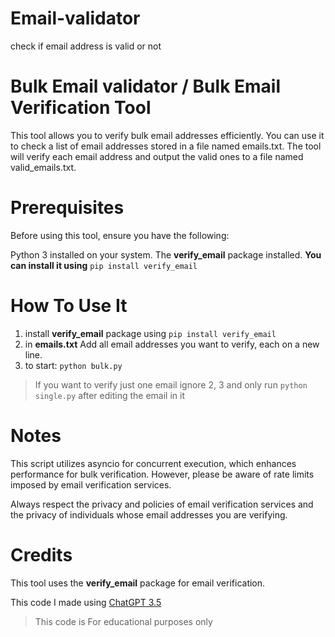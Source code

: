 # Email-validator
check if email address is valid or not

# Bulk Email validator / Bulk Email Verification Tool

This tool allows you to verify bulk email addresses efficiently. You can use it to check a list of email addresses stored in a file named emails.txt. The tool will verify each email address and output the valid ones to a file named valid_emails.txt.

# Prerequisites
Before using this tool, ensure you have the following:

Python 3 installed on your system.
The **verify_email** package installed. 
**You can install it using** 
`pip install verify_email`

# How To Use It
1) install **verify_email** package using `pip install verify_email`
2) in **emails.txt** Add all email addresses you want to verify, each on a new line.
3) to start: `python bulk.py`
> If you want to verify just one email ignore 2, 3 and only run `python single.py` after editing the email in it

# Notes

This script utilizes asyncio for concurrent execution, which enhances performance for bulk verification. However, please be aware of rate limits imposed by email verification services.

Always respect the privacy and policies of email verification services and the privacy of individuals whose email addresses you are verifying.

# Credits

This tool uses the **verify_email** package for email verification.

This code I made using [ChatGPT 3.5](https://chat.openai.com)

> This code is For educational purposes only
